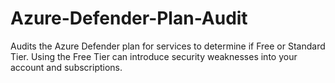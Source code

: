 # Azure-Defender-Plan-Audit
Audits the Azure Defender plan for services to determine if Free or Standard Tier. Using the Free Tier can introduce security weaknesses into your account and subscriptions. 
